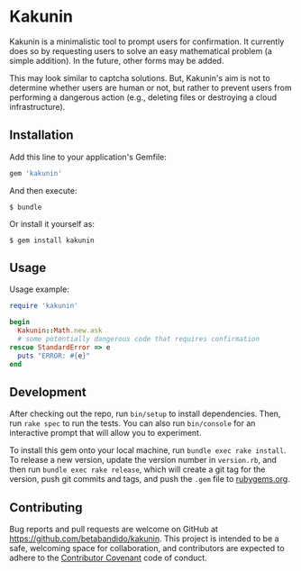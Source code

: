 # Kakunin

Kakunin is a minimalistic tool to prompt users for confirmation. It currently does so by requesting users to solve an easy mathematical problem (a simple addition). In the future, other forms may be added.

This may look similar to captcha solutions. But, Kakunin's aim is not to determine whether users are human or not, but rather to prevent users from performing a dangerous action (e.g., deleting files or destroying a cloud infrastructure).

## Installation

Add this line to your application's Gemfile:

```ruby
gem 'kakunin'
```

And then execute:

    $ bundle

Or install it yourself as:

    $ gem install kakunin

## Usage

Usage example:

```ruby
require 'kakunin'

begin
  Kakunin::Math.new.ask
  # some potentially dangerous code that requires confirmation
rescue StandardError => e
  puts "ERROR: #{e}"
end
```

## Development

After checking out the repo, run `bin/setup` to install dependencies. Then, run `rake spec` to run the tests. You can also run `bin/console` for an interactive prompt that will allow you to experiment.

To install this gem onto your local machine, run `bundle exec rake install`. To release a new version, update the version number in `version.rb`, and then run `bundle exec rake release`, which will create a git tag for the version, push git commits and tags, and push the `.gem` file to [rubygems.org](https://rubygems.org).

## Contributing

Bug reports and pull requests are welcome on GitHub at https://github.com/betabandido/kakunin. This project is intended to be a safe, welcoming space for collaboration, and contributors are expected to adhere to the [Contributor Covenant](http://contributor-covenant.org) code of conduct.
